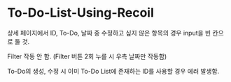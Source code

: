 # To-Do-List-Using-Recoil

상세 페이지에서 ID, To-Do, 날짜 중 수정하고 싶지 않은 항목의 경우 input을 빈 칸으로 둘 것.

Filter 작동 안 함. (Filter 버튼 2회 누를 시 우측 날짜만 작동함)

To-Do의 생성, 수정 시 이미 To-Do List에 존재하는 ID를 사용할 경우 에러 발생함.

